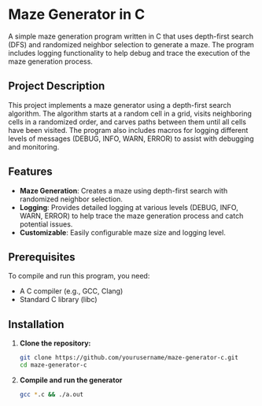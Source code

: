# Maze Generator in C

A simple maze generation program written in C that uses depth-first search (DFS) and randomized neighbor selection to generate a maze. The program includes logging functionality to help debug and trace the execution of the maze generation process.

## Project Description

This project implements a maze generator using a depth-first search algorithm. The algorithm starts at a random cell in a grid, visits neighboring cells in a randomized order, and carves paths between them until all cells have been visited. The program also includes macros for logging different levels of messages (DEBUG, INFO, WARN, ERROR) to assist with debugging and monitoring.

## Features

- **Maze Generation**: Creates a maze using depth-first search with randomized neighbor selection.
- **Logging**: Provides detailed logging at various levels (DEBUG, INFO, WARN, ERROR) to help trace the maze generation process and catch potential issues.
- **Customizable**: Easily configurable maze size and logging level.

## Prerequisites

To compile and run this program, you need:

- A C compiler (e.g., GCC, Clang)
- Standard C library (libc)

## Installation

1. **Clone the repository:**

   ```bash
   git clone https://github.com/yourusername/maze-generator-c.git
   cd maze-generator-c
   ```

2. **Compile and run the generator**

   ```bash
   gcc *.c && ./a.out
   ```
